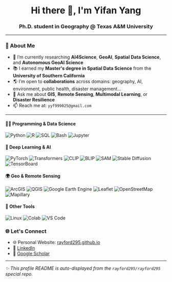 <!-- GitHub Profile README for rayford295 -->

<h1 align="center">Hi there 👋, I'm Yifan Yang</h1>
<h3 align="center">Ph.D. student in Geography @ Texas A&M University</h3>

---

### 🌟 About Me

- 🔭 I’m currently researching **AI4Science**, **GeoAI**, **Spatial Data Science**, and **Autonomous GeoAI Science**
- 📚 I earned my **Master's degree in Spatial Data Science** from the **University of Southern California**
- 🌎 I’m open to **collaborations** across domains: geography, AI, environment, public health, disaster management...
- 💬 Ask me about **GIS**, **Remote Sensing**, **Multimodal Learning**, or **Disaster Resilience**
- 📫 Reach me at: `yyf999025@gmail.com`
---

#### 👨‍💻 Programming & Data Science
![Python](https://img.shields.io/badge/-Python-3776AB?style=flat-square&logo=python&logoColor=white)
![R](https://img.shields.io/badge/-R-276DC3?style=flat-square&logo=r&logoColor=white)
![SQL](https://img.shields.io/badge/-SQL-4479A1?style=flat-square&logo=postgresql&logoColor=white)
![Bash](https://img.shields.io/badge/-Bash-4EAA25?style=flat-square&logo=gnubash&logoColor=white)
![Jupyter](https://img.shields.io/badge/-Jupyter-F37626?style=flat-square&logo=jupyter&logoColor=white)

#### 🔬 Deep Learning & AI
![PyTorch](https://img.shields.io/badge/-PyTorch-EE4C2C?style=flat-square&logo=pytorch&logoColor=white)
![Transformers](https://img.shields.io/badge/-Transformers-FFD43B?style=flat-square&logo=huggingface&logoColor=black)
![CLIP](https://img.shields.io/badge/-CLIP-000000?style=flat-square&logo=openai&logoColor=white)
![BLIP](https://img.shields.io/badge/-BLIP-9A67F1?style=flat-square&logo=openai&logoColor=white)
![SAM](https://img.shields.io/badge/-SAM-4A90E2?style=flat-square&logo=meta&logoColor=white)
![Stable Diffusion](https://img.shields.io/badge/-StableDiffusion-FF69B4?style=flat-square&logo=deepai&logoColor=white)
![TensorBoard](https://img.shields.io/badge/-TensorBoard-FFA500?style=flat-square&logo=tensorflow&logoColor=white)

#### 🌍 Geo & Remote Sensing
![ArcGIS](https://img.shields.io/badge/-ArcGIS-4479A1?style=flat-square&logo=esri&logoColor=white)
![QGIS](https://img.shields.io/badge/-QGIS-589632?style=flat-square&logo=qgis&logoColor=white)
![Google Earth Engine](https://img.shields.io/badge/-GEE-34A853?style=flat-square&logo=googleearth&logoColor=white)
![Leaflet](https://img.shields.io/badge/-Leaflet-199900?style=flat-square&logo=leaflet&logoColor=white)
![OpenStreetMap](https://img.shields.io/badge/-OpenStreetMap-7EBC6F?style=flat-square&logo=openstreetmap&logoColor=white)
![Mapillary](https://img.shields.io/badge/-Mapillary-05C2D1?style=flat-square&logo=mapbox&logoColor=white)

#### 🚀 Other Tools
![Linux](https://img.shields.io/badge/-Linux-FCC624?style=flat-square&logo=linux&logoColor=black)
![Colab](https://img.shields.io/badge/-Colab-F9AB00?style=flat-square&logo=googlecolab&logoColor=black)
![VS Code](https://img.shields.io/badge/-VSCode-007ACC?style=flat-square&logo=visualstudiocode&logoColor=white)


### 🌐 Let's Connect

- 🌐 Personal Website: [rayford295.github.io](https://rayford295.github.io/)
- 🔗 [LinkedIn](https://www.linkedin.com/in/yifan-yang-14a898186/)
- 📖 [Google Scholar](https://scholar.google.com/citations?user=B-fiSHwAAAAJ)

---

_✨ This profile README is auto-displayed from the `rayford295/rayford295` special repo._

